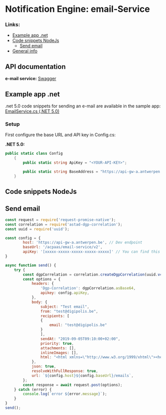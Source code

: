 # Notification Engine: email-Service


### Links:

<!--ts-->
* [Example app .net](#example-app-net)
* [Code snippets NodeJs](#code-snippets-nodejs)
    - [Send email](#send-email)
* [General info](https://acpaas.digipolis.be/nl/product/notification-engine/v2.0.0/api-notification-engine-email-service-v2/about)
<!--te-->

## API documentation
**e-mail service:** [Swagger](https://api-store-a.antwerpen.be/#/org/acpaas/api/email-service/v2/documentation)


## Example app .net

.net 5.0 code snippets for sending an e-mail are available in the sample app: [EmailService.cs (.NET 5.0)](example_dotnet5/EmailService.cs)

### Setup

First configure the base URL and API key in Config.cs:

**.NET 5.0:**

```csharp
public static class Config
    {
        public static string ApiKey = "<YOUR-API-KEY>";

        public static string BaseAddress = "https://api-gw-a.antwerpen.be/acpaas/email-service/v2/";
    }
```


## Code snippets NodeJs
## Send email

```javascript
const request = require('request-promise-native');
const correlation = require('astad-dgp-correlation');
const uuid = require('uuid');

const config = {
        host: 'https://api-gw-a.antwerpen.be', // Dev endpoint
        baseUrl: '/acpaas/email-service/v2',
        apiKey: '[xxxxx-xxxxx-xxxxx-xxxxx-xxxxx]' // You can find this in your application on the api-store https://api-store-a.antwerpen.be/
}

async function send() {
    try {
        const dgpCorrelation = correlation.createDgpCorrelation(uuid.v4(), 'Your-service');
        const options = {
            headers: {
                'Dgp-Correlation': dgpCorrelation.asBase64,
                apikey: config.apiKey,
            },
            body: {
            	subject: "Test email",
            	from: "test@digipolis.be",
            	recipients: [
            	{
            		email: "test@digipolis.be"
            	}
            	],
            	sendAt: "2019-09-05T09:10:00+02:00",
   				priority: true,
    			attachments: [],
    			inlineImages: [],
    			html: "<html xmlns=\"http://www.w3.org/1999/xhtml\"><head></head><body><p>Dit is een html bericht</p></body></html>"
    		},
            json: true,
            resolveWithFullResponse: true,
            url: `${config.host}${config.baseUrl}/emails`,
        };
        const response = await request.post(options);
    } catch (error) {
        console.log(`error ${error.message}`);
    }
}
send();

```
